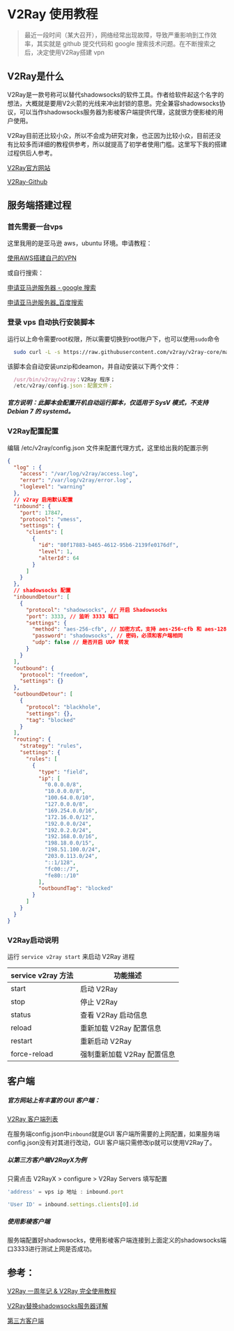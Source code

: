 #  V2Ray 使用教程

> 最近一段时间（某大召开），网络经常出现故障，导致严重影响到工作效率，其实就是 github 提交代码和 google 搜索技术问题。在不断搜索之后，决定使用V2Ray搭建 vpn

## V2Ray是什么
V2Ray是一款号称可以替代shadowsocks的软件工具。作者给软件起这个名字的想法，大概就是要用V2火箭的光线来冲出封锁的意思。完全兼容shadowsocks协议，可以当作shadowsocks服务器为影棱客户端提供代理，这就很方便影棱的用户使用。

V2Ray目前还比较小众，所以不会成为研究对象，也正因为比较小众，目前还没有比较多而详细的教程供参考，所以就提高了初学者使用门槛。这里写下我的搭建过程供后人参考。

[V2Ray官方网站](https://www.v2ray.com/)

[V2Ray-Github](https://github.com/v2ray/)

## 服务端搭建过程

### 首先需要一台vps
这里我用的是亚马逊 aws，ubuntu 环境。申请教程：

[使用AWS搭建自己的VPN](http://blog.div-wang.com/2016/05/aws-vpn.html)

或自行搜索：

[申请亚马逊服务器 - google 搜索](https://www.google.com.hk/search?q=%E7%94%B3%E8%AF%B7%E4%BA%9A%E9%A9%AC%E9%80%8A%E6%9C%8D%E5%8A%A1%E5%99%A8&rlz=1C1CHWL_zh-CN__669__670&oq=%E7%94%B3%E8%AF%B7%E4%BA%9A%E9%A9%AC%E9%80%8A%E6%9C%8D%E5%8A%A1%E5%99%A8&aqs=chrome..69i57j0l5.9665j0j7&sourceid=chrome&es_sm=122&ie=UTF-8)

[申请亚马逊服务器_百度搜索](https://www.baidu.com/s?wd=%E7%94%B3%E8%AF%B7%E4%BA%9A%E9%A9%AC%E9%80%8A%E6%9C%8D%E5%8A%A1%E5%99%A8&rsv_spt=1&rsv_iqid=0xdfe5dd75000b3330&issp=1&f=8&rsv_bp=0&rsv_idx=2&ie=utf-8&tn=baiduhome_pg&rsv_enter=0&inputT=894)


### 登录 vps 自动执行安装脚本

运行以上命令需要root权限，所以需要切换到root账户下，也可以使用`sudo`命令

```bash
  sudo curl -L -s https://raw.githubusercontent.com/v2ray/v2ray-core/master/release/install-release.sh | sudo bash
```
该脚本会自动安装unzip和deamon，并自动安装以下两个文件：

```js
  /usr/bin/v2ray/v2ray：V2Ray 程序；
  /etc/v2ray/config.json：配置文件；
```
##### 官方说明：此脚本会配置开机自动运行脚本，仅适用于 SysV 模式，不支持 Debian 7 的 systemd。

### V2Ray配置配置

编辑 /etc/v2ray/config.json 文件来配置代理方式，这里给出我的配置示例

```json
{
  "log" : {
    "access": "/var/log/v2ray/access.log",
    "error": "/var/log/v2ray/error.log",
    "loglevel": "warning"
  },
  // v2ray 启用默认配置
  "inbound": {
    "port": 17847,
    "protocol": "vmess",
    "settings": {
      "clients": [
        {
          "id": "80f17883-b465-4612-95b6-2139fe0176df",
          "level": 1,
          "alterId": 64
        }
      ]
    }
  },
  // shadowsocks 配置
  "inboundDetour": [
    {
      "protocol": "shadowsocks", // 开启 Shadowsocks
      "port": 3333, // 监听 3333 端口
      "settings": {
        "method": "aes-256-cfb", // 加密方式，支持 aes-256-cfb 和 aes-128-cfb
        "password": "shadowsocks", // 密码，必须和客户端相同
        "udp": false // 是否开启 UDP 转发
      }
    }
  ],
  "outbound": {
    "protocol": "freedom",
    "settings": {}
  },
  "outboundDetour": [
    {
      "protocol": "blackhole",
      "settings": {},
      "tag": "blocked"
    }
  ],
  "routing": {
    "strategy": "rules",
    "settings": {
      "rules": [
        {
          "type": "field",
          "ip": [
            "0.0.0.0/8",
            "10.0.0.0/8",
            "100.64.0.0/10",
            "127.0.0.0/8",
            "169.254.0.0/16",
            "172.16.0.0/12",
            "192.0.0.0/24",
            "192.0.2.0/24",
            "192.168.0.0/16",
            "198.18.0.0/15",
            "198.51.100.0/24",
            "203.0.113.0/24",
            "::1/128",
            "fc00::/7",
            "fe80::/10"
          ],
          "outboundTag": "blocked"
        }
      ]
    }
  }
}
```
### V2Ray启动说明

运行 `service v2ray start` 来启动 V2Ray 进程

| service v2ray 方法  | 功能描述 |
| ------------- | ------------- |
| start | 启动 V2Ray |
| stop | 停止 V2Ray |
| status | 查看 V2Ray 启动信息 |
| reload | 重新加载 V2Ray 配置信息|
| restart | 重新启动 V2Ray  |
| force-reload | 强制重新加载 V2Ray 配置信息 |


## 客户端

##### 官方网站上有丰富的 GUI 客户端：

[V2Ray 客户端列表](https://www.v2ray.com/chapter_01/3rd_party.html)

在服务端config.json中`inbound`就是GUI 客户端所需要的上网配置，如果服务端config.json没有对其进行改动，GUI 客户端只需修改ip就可以使用V2Ray了。

##### 以第三方客户端V2RayX为例

只需点击 V2RayX > configure > V2Ray Servers 填写配置
```js
'address' = vps ip 地址 : inbound.port

'User ID' = inbound.settings.clients[0].id
```

##### 使用影棱客户端

服务端配置好shadowsocks，使用影棱客户端连接到上面定义的shadowsocks端口3333进行测试上网是否成功。


## 参考：

[V2Ray 一周年记 & V2Ray 完全使用教程](http://www.chinagfw.org/2016/08/v2ray-v2ray.html)

[V2Ray替换shadowsocks服务器详解](https://www.daehub.com/archives/2156.html)

[第三方客户端](https://www.v2ray.com/chapter_01/3rd_party.html)





